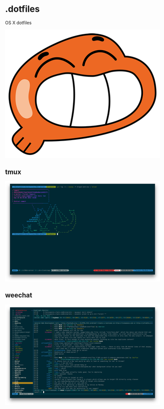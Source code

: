# .dotfiles

OS X dotfiles

![darwin](https://raw.githubusercontent.com/fsegouin/.dotfiles/master/others/darwin.png)

## tmux
![tmux](https://raw.githubusercontent.com/fsegouin/.dotfiles/master/others/tmux.png)

## weechat
![weechat](https://raw.githubusercontent.com/fsegouin/.dotfiles/master/others/weechat.png)
